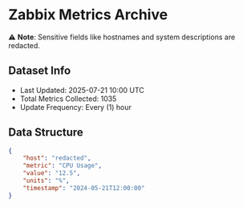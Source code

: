 # Zabbix Metrics Archive

⚠️ **Note**: Sensitive fields like hostnames and system descriptions are redacted.

## Dataset Info
- Last Updated: 2025-07-21 10:00 UTC
- Total Metrics Collected: 1035
- Update Frequency: Every (1) hour

## Data Structure
```json
{
    "host": "redacted",
    "metric": "CPU Usage",
    "value": "12.5",
    "units": "%",
    "timestamp": "2024-05-21T12:00:00"
}
```
